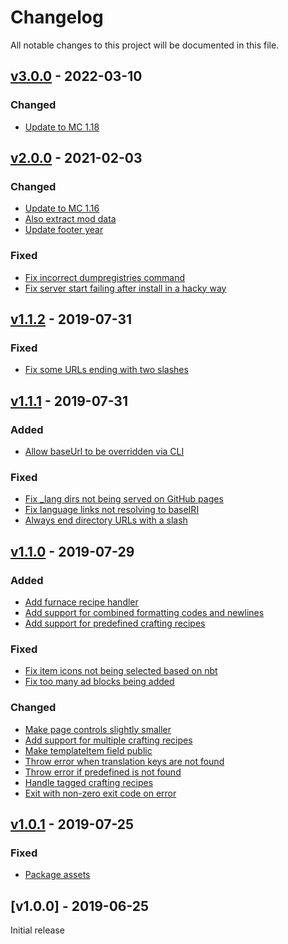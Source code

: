 # Changelog
All notable changes to this project will be documented in this file.

<a name="v3.0.0"></a>
## [v3.0.0](https://github.com/CyclopsMC/infobook-html/compare/v2.0.0...v3.0.0) - 2022-03-10

### Changed
* [Update to MC 1.18](https://github.com/CyclopsMC/infobook-html/commit/1fb77959593a2b84cb14e56406f0df20ad450e16)

<a name="v2.0.0"></a>
## [v2.0.0](https://github.com/CyclopsMC/infobook-html/compare/v1.1.2...v2.0.0) - 2021-02-03

### Changed
* [Update to MC 1.16](https://github.com/CyclopsMC/infobook-html/commit/249b211cb524414db95e3600dcdf14d9304926db)
* [Also extract mod data](https://github.com/CyclopsMC/infobook-html/commit/c11023465f93c2018deaa10e14270102398dfb2a)
* [Update footer year](https://github.com/CyclopsMC/infobook-html/commit/c946bab5c16c293b8a6a01a1c7ee1eb9c28b0ad6)
  
### Fixed
* [Fix incorrect dumpregistries command](https://github.com/CyclopsMC/infobook-html/commit/90bf5675f8a71170e36e91d41c01d5ec94fab430)
* [Fix server start failing after install in a hacky way](https://github.com/CyclopsMC/infobook-html/commit/03319253969e45b76d98b7b918bbf493c5985693)

<a name="v1.1.2"></a>
## [v1.1.2](https://github.com/CyclopsMC/infobook-html/compare/v1.1.1...v1.1.2) - 2019-07-31

### Fixed
* [Fix some URLs ending with two slashes](https://github.com/CyclopsMC/infobook-html/commit/8bb6b5f2efaa5babdbb0365258a911e82121ec74)

<a name="v1.1.1"></a>
## [v1.1.1](https://github.com/CyclopsMC/infobook-html/compare/v1.1.0...v1.1.1) - 2019-07-31

### Added
* [Allow baseUrl to be overridden via CLI](https://github.com/CyclopsMC/infobook-html/commit/c0090fd3fedc664cb33049bef5bc7e27225cb2b8)

### Fixed
* [Fix _lang dirs not being served on GitHub pages](https://github.com/CyclopsMC/infobook-html/commit/bb0c7bda1a8081322d1192ff293bbee1bdb411b0)
* [Fix language links not resolving to baseIRI](https://github.com/CyclopsMC/infobook-html/commit/e87eb5a8cf5e5a1651350dfc49923503e3badb7e)
* [Always end directory URLs with a slash](https://github.com/CyclopsMC/infobook-html/commit/9185cefa713e2d07783ff1f9b800926e24af8a8e)

<a name="v1.1.0"></a>
## [v1.1.0](https://github.com/CyclopsMC/infobook-html/compare/v1.0.1...v1.1.0) - 2019-07-29

### Added
* [Add furnace recipe handler](https://github.com/CyclopsMC/infobook-html/commit/7b6f2728c47283ed4c2e7a29da17a59af91be8bd)
* [Add support for combined formatting codes and newlines](https://github.com/CyclopsMC/infobook-html/commit/47a857e5a42465fa27c08ad0473065118cfa6fac)
* [Add support for predefined crafting recipes](https://github.com/CyclopsMC/infobook-html/commit/ecc794b36be7cdb2e7835723d62e729e9d89a629)

### Fixed
* [Fix item icons not being selected based on nbt](https://github.com/CyclopsMC/infobook-html/commit/1fe8f2938af881cc1a8911ccce4dafeaf6a9e25f)
* [Fix too many ad blocks being added](https://github.com/CyclopsMC/infobook-html/commit/5db0b9321116c710ced4cb9a6bcbfb2de0224324)

### Changed
* [Make page controls slightly smaller](https://github.com/CyclopsMC/infobook-html/commit/c2bd0167b93eeab8e8feb343e5e3f8a0634c8379)
* [Add support for multiple crafting recipes](https://github.com/CyclopsMC/infobook-html/commit/232f4c293564c818ce73b278b665282f12a7e4d7)
* [Make templateItem field public](https://github.com/CyclopsMC/infobook-html/commit/dd22d9bbfa3ac6d2b7e9aa6c3eb2e98d91e45556)
* [Throw error when translation keys are not found](https://github.com/CyclopsMC/infobook-html/commit/904c82275a84a3027b25660c0d87581d16decd43)
* [Throw error if predefined is not found](https://github.com/CyclopsMC/infobook-html/commit/43cac0f927e5f8c5dbc05312e6008fe7ea96b345)
* [Handle tagged crafting recipes](https://github.com/CyclopsMC/infobook-html/commit/d6d2dc821a868e790bc229da035c546a5b3e8ade)
* [Exit with non-zero exit code on error](https://github.com/CyclopsMC/infobook-html/commit/33e3ef8fee72fc72d5608ddb865c53c91b24f59c)

<a name="v1.0.1"></a>
## [v1.0.1](https://github.com/CyclopsMC/infobook-html/compare/v1.0.0...v1.0.1) - 2019-07-25

### Fixed
* [Package assets](https://github.com/CyclopsMC/infobook-html/commit/1d6eda2f7618a7fb312427481f90528dd07185c9)

<a name="v1.0.0"></a>
## [v1.0.0] - 2019-06-25

Initial release